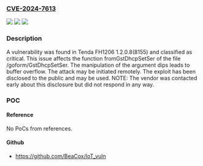 ### [CVE-2024-7613](https://cve.mitre.org/cgi-bin/cvename.cgi?name=CVE-2024-7613)
![](https://img.shields.io/static/v1?label=Product&message=FH1206&color=blue)
![](https://img.shields.io/static/v1?label=Version&message=%3D%201.2.0.8(8155)%20&color=brighgreen)
![](https://img.shields.io/static/v1?label=Vulnerability&message=CWE-120%20Buffer%20Overflow&color=brighgreen)

### Description

A vulnerability was found in Tenda FH1206 1.2.0.8(8155) and classified as critical. This issue affects the function fromGstDhcpSetSer of the file /goform/GstDhcpSetSer. The manipulation of the argument dips leads to buffer overflow. The attack may be initiated remotely. The exploit has been disclosed to the public and may be used. NOTE: The vendor was contacted early about this disclosure but did not respond in any way.

### POC

#### Reference
No PoCs from references.

#### Github
- https://github.com/BeaCox/IoT_vuln

